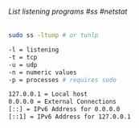 ###### List listening programs #ss #netstat
```sh
sudo ss -ltunp # or tunlp
```

``` sh
-l = listening
-t = tcp
-u = udp
-n = numeric values
-p = processes # requires sudo
```

```sh
127.0.0.1 = Local host
0.0.0.0 = External Connections
[::] = IPv6 Address for 0.0.0.0
[::1] = IPv6 Address for 127.0.0.1
```